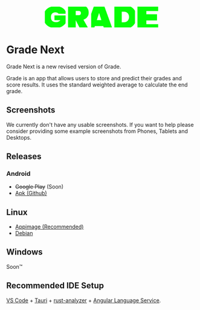 <p align="center">
  <img src="https://github.com/mobilex1122/grade-next/blob/master/.github-assets/logo.png?raw=true" alt="Sublime's custom image" width=300/>
</p>

# Grade Next

Grade Next is a new revised version of Grade.

Grade is an app that allows users to store and predict their grades and score results. It uses the standard weighted average to calculate the end grade.

## Screenshots

We currently don't have any usable screenshots. If you want to help please consider providing some example screenshots from Phones, Tablets and Desktops.

## Releases

### Android
- ~~Google Play~~ (Soon)
- [Apk (Github)](https://github.com/mobilex1122/grade-next/releases)

## Linux
- [Appimage (Recommended)](https://github.com/mobilex1122/grade-next/releases)
- [Debian](https://github.com/mobilex1122/grade-next/releases)

## Windows
Soon™

## Recommended IDE Setup

[VS Code](https://code.visualstudio.com/) + [Tauri](https://marketplace.visualstudio.com/items?itemName=tauri-apps.tauri-vscode) + [rust-analyzer](https://marketplace.visualstudio.com/items?itemName=rust-lang.rust-analyzer) + [Angular Language Service](https://marketplace.visualstudio.com/items?itemName=Angular.ng-template).
